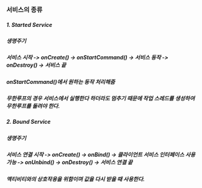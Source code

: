 ### 서비스의 종류

##### 1. Started Service

##### 생명주기

##### 서비스 시작 -> onCreate() -> onStartCommand() -> 서비스 동작 -> onDestroy() -> 서비스 끝

##### onStartCommand()에서 원하는 동작 처리해줌

##### 무한루프의 경우 서비스에서 실행한다 하더라도 멈추기 때문에 작업 스레드를 생성하여 무한루프를 돌려야 한다.

##### 2. Bound Service

##### 생명주기

##### 서비스 연결 시작 -> onCreate() -> onBind() -> 클라이언트 서비스 인터페이스 사용 가능 -> onUnbind() -> onDestroy() -> 서비스 연결 끝

##### 액티비티와의 상호작용을 위함이며 값을 다시 받을 때 사용한다.
